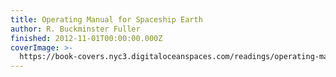 ```yaml
---
title: Operating Manual for Spaceship Earth
author: R. Buckminster Fuller
finished: 2012-11-01T00:00:00.000Z
coverImage: >-
  https://book-covers.nyc3.digitaloceanspaces.com/readings/operating-manual-for-spaceship-earth-01.jpg
---
```

